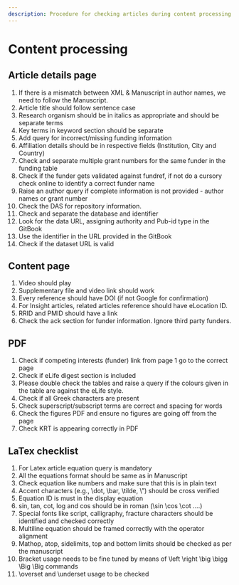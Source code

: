```yaml
---
description: Procedure for checking articles during content processing
---
```


# Content processing



## Article details page

1. If there is a mismatch between XML & Manuscript in author names,  we need to follow the Manuscript.
2. Article title should follow sentence case
3. Research organism should be in italics as appropriate and should be separate terms
4. Key terms in keyword section should be separate
5. Add query for incorrect/missing funding information
6. Affiliation details should be in respective fields \(Institution, City and Country\)
7. Check and separate multiple grant numbers for the same funder in the funding table
8. Check if the funder gets validated against fundref, if not do a cursory check online to identify a correct funder name
9. Raise an author query if complete information is not provided - author names or grant number
10. Check the DAS for repository information.
11. Check and separate the database and identifier
12. Look for the data URL, assigning authority and Pub-id type in the GitBook
13. Use the identifier in the URL provided in the GitBook
14. Check if the dataset URL is valid

## Content page 

1. Video should play
2. Supplementary file and video link should work
3. Every reference should have DOI \(if not Google for confirmation\)
4. For Insight articles, related articles reference should have eLocation ID.
5. RRID and PMID should have a link
6. Check the ack section for funder information. Ignore third party funders.

## PDF 

1. Check if competing interests \(funder\) link from page 1 go to the correct page
2. Check if eLife digest section is included
3. Please double check the tables and raise a query if the colours given in the table are against the eLife style. 
4. Check if all Greek characters are present
5. Check superscript/subscript terms are correct and spacing for words
6. Check the figures PDF and ensure no figures are going off from the page
7. Check KRT is appearing correctly in PDF

## LaTex checklist 

1. For Latex article equation query is mandatory
2. All the equations format should be same as in Manuscript
3. Check equation like numbers and make sure that this is in plain text
4. Accent characters \(e.g., \dot, \bar, \tilde, \”\) should be cross verified
5. Equation ID is must in the display equation
6. sin, tan, cot, log and cos should be in roman \(\sin \cos \cot ….\)
7. Special fonts like script, calligraphy, fracture characters should be identified and checked correctly
8. Multiline equation should be framed correctly with the operator alignment
9. Mathop, atop, sidelimits, top and bottom limits should be checked as per the manuscript
10. Bracket usage needs to be fine tuned by means of \left \right \big \bigg \Big \Big commands
11. \overset and \underset usage to be checked

